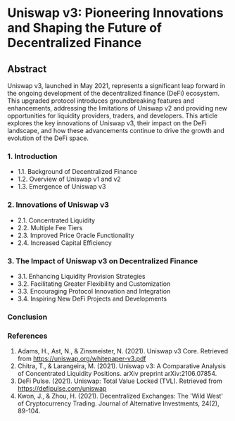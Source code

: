 # Uniswap v3: Pioneering Innovations and Shaping the Future of Decentralized Finance

## Abstract

Uniswap v3, launched in May 2021, represents a significant leap forward in the ongoing development of the decentralized finance (DeFi) ecosystem. This upgraded protocol introduces groundbreaking features and enhancements, addressing the limitations of Uniswap v2 and providing new opportunities for liquidity providers, traders, and developers. This article explores the key innovations of Uniswap v3, their impact on the DeFi landscape, and how these advancements continue to drive the growth and evolution of the DeFi space.

### 1. Introduction

- 1.1. Background of Decentralized Finance
- 1.2. Overview of Uniswap v1 and v2
- 1.3. Emergence of Uniswap v3

### 2. Innovations of Uniswap v3

- 2.1. Concentrated Liquidity
- 2.2. Multiple Fee Tiers
- 2.3. Improved Price Oracle Functionality
- 2.4. Increased Capital Efficiency

### 3. The Impact of Uniswap v3 on Decentralized Finance

- 3.1. Enhancing Liquidity Provision Strategies
- 3.2. Facilitating Greater Flexibility and Customization
- 3.3. Encouraging Protocol Innovation and Integration
- 3.4. Inspiring New DeFi Projects and Developments

### Conclusion

### References

1. Adams, H., Ast, N., & Zinsmeister, N. (2021). Uniswap v3 Core. Retrieved from https://uniswap.org/whitepaper-v3.pdf
2. Chitra, T., & Larangeira, M. (2021). Uniswap v3: A Comparative Analysis of Concentrated Liquidity Positions. arXiv preprint arXiv:2106.07854.
3. DeFi Pulse. (2021). Uniswap: Total Value Locked (TVL). Retrieved from https://defipulse.com/uniswap
4. Kwon, J., & Zhou, H. (2021). Decentralized Exchanges: The 'Wild West' of Cryptocurrency Trading. Journal of Alternative Investments, 24(2), 89-104.